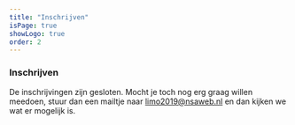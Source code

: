 ```yaml
---
title: "Inschrijven"
isPage: true
showLogo: true
order: 2
---
```


### Inschrijven
De inschrijvingen zijn gesloten. Mocht je toch nog erg graag willen meedoen, stuur dan een mailtje naar limo2019@nsaweb.nl en dan kijken we wat er mogelijk is.
